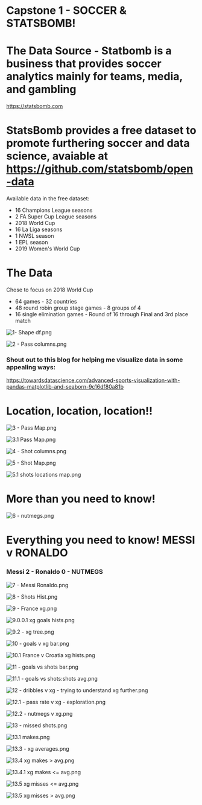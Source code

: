 # Capstone 1 - SOCCER & STATSBOMB!

# The Data Source - Statbomb is a business that provides soccer analytics mainly for teams, media, and gambling
https://statsbomb.com

# StatsBomb provides a free dataset to promote furthering soccer and data science, avaiable at https://github.com/statsbomb/open-data

Available data in the free dataset:
* 16 Champions League seasons
* 2 FA Super Cup League seasons
* 2018 World Cup
* 16 La Liga seasons
* 1 NWSL season
* 1 EPL season
* 2019 Women's World Cup

# The Data

Chose to focus on 2018 World Cup
* 64 games - 32 countries
* 48 round robin group stage games - 8 groups of 4
* 16 single elimination games - Round of 16 through Final and 3rd place match

![1- Shape df.png](https://github.com/jeromekirkpatrick/capstone_1/blob/main/1%20-%20Shape%20df.png)

![2 - Pass columns.png](https://github.com/jeromekirkpatrick/capstone_1/blob/main/2%20-%20Pass%20columns.png)

### **Shout out to this blog for helping me visualize data in some appealing ways:**
https://towardsdatascience.com/advanced-sports-visualization-with-pandas-matplotlib-and-seaborn-9c16df80a81b

# Location, location, location!!

![3 - Pass Map.png](https://github.com/jeromekirkpatrick/capstone_1/blob/main/3%20-%20Pass%20Map.png)

![3.1 Pass Map.png](https://github.com/jeromekirkpatrick/capstone_1/blob/main/3.1%20Pass%20Map.png)

![4 - Shot columns.png](https://github.com/jeromekirkpatrick/capstone_1/blob/main/4%20-%20Shot%20columns.png)

![5 - Shot Map.png](https://github.com/jeromekirkpatrick/capstone_1/blob/main/5%20-%20Shot%20Map.png)

![5.1 shots locations map.png](https://github.com/jeromekirkpatrick/capstone_1/blob/main/5.1%20shots%20locations%20map.png)

# More than you need to know!

![6 - nutmegs.png](https://github.com/jeromekirkpatrick/capstone_1/blob/main/6%20-%20nutmegs.png)

# Everything you need to know! MESSI v RONALDO

### Messi 2 - Ronaldo 0 - NUTMEGS

![7 - Messi Ronaldo.png](https://github.com/jeromekirkpatrick/capstone_1/blob/main/7%20-%20Messi%20Ronaldo.png)


![8 - Shots Hist.png](https://github.com/jeromekirkpatrick/capstone_1/blob/main/8%20-%20Shots%20Hist.png)

![9 - France xg.png](https://github.com/jeromekirkpatrick/capstone_1/blob/main/9%20-%20France%20xg.png)

![9.0.0.1 xg goals hists.png](https://github.com/jeromekirkpatrick/capstone_1/blob/main/9.0.0.1%20xg%20goals%20hists.png)

![9.2 - xg tree.png](https://github.com/jeromekirkpatrick/capstone_1/blob/main/9.2%20-%20xg%20tree.png)

![10 - goals v xg bar.png](https://github.com/jeromekirkpatrick/capstone_1/blob/main/10%20-%20goals%20v%20xg%20bar.png)

![10.1 France v Croatia xg hists.png](https://github.com/jeromekirkpatrick/capstone_1/blob/main/10.1%20France%20v%20Croatia%20xg%20hists.png)

![11 - goals vs shots bar.png](https://github.com/jeromekirkpatrick/capstone_1/blob/main/11%20-%20goals%20vs%20shots%20bar.png)

![11.1 - goals vs shots:shots avg.png](https://github.com/jeromekirkpatrick/capstone_1/blob/main/11.1%20-%20goals%20vs%20shots:shots%20avg.png)

![12 - dribbles v xg - trying to understand xg further.png](https://github.com/jeromekirkpatrick/capstone_1/blob/main/12%20-%20dribbles%20v%20xg%20-%20trying%20to%20understand%20xg%20further.png)

![12.1 - pass rate v xg - exploration.png](https://github.com/jeromekirkpatrick/capstone_1/blob/main/12.1%20%20-%20pass%20rate%20v%20xg%20-%20exploration.png)

![12.2 - nutmegs v xg.png](https://github.com/jeromekirkpatrick/capstone_1/blob/main/12.2%20-%20nutmegs%20v%20xg.png)

![13 - missed shots.png](https://github.com/jeromekirkpatrick/capstone_1/blob/main/13%20-%20missed%20shots.png)

![13.1 makes.png](https://github.com/jeromekirkpatrick/capstone_1/blob/main/13.1%20makes.png)

![13.3 - xg averages.png](https://github.com/jeromekirkpatrick/capstone_1/blob/main/13.3%20-%20xg%20averages.png)

![13.4 xg makes > avg.png](https://github.com/jeromekirkpatrick/capstone_1/blob/main/13.4%20xg%20makes%20%3E%20avg.png)

![13.4.1 xg makes <= avg.png](https://github.com/jeromekirkpatrick/capstone_1/blob/main/13.4.1%20xg%20makes%20%3C%3D%20avg.png)

![13.5 xg misses <= avg.png](https://github.com/jeromekirkpatrick/capstone_1/blob/main/13.5%20xg%20misses%20%3C%3D%20avg.png)

![13.5 xg misses > avg.png](https://github.com/jeromekirkpatrick/capstone_1/blob/main/13.5%20xg%20misses%20%3E%20avg.png)






































